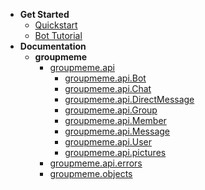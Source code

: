 <!-- docs/_sidebar.md -->
* **Get Started**
  * [Quickstart](/get-started/quickstart.md)
  * [Bot Tutorial](/get-started/bot-tutorial.md)
* **Documentation**
  * **groupmeme**
    * [groupmeme.api](/groupmeme/api/)
      * [groupmeme.api.Bot](/groupmeme/api/bot)
      * [groupmeme.api.Chat](/groupmeme/api/chat)
      * [groupmeme.api.DirectMessage](/groupmeme/api/direct_message)
      * [groupmeme.api.Group](/groupmeme/api/group)
      * [groupmeme.api.Member](/groupmeme/api/member)
      * [groupmeme.api.Message](/groupmeme/api/message)
      * [groupmeme.api.User](/groupmeme/api/user)
      * [groupmeme.api.pictures](/groupmeme/api/pictures)
    * [groupmeme.api.errors](/groupmeme/api/errors)
    * [groupmeme.objects](/groupmeme/objects/)